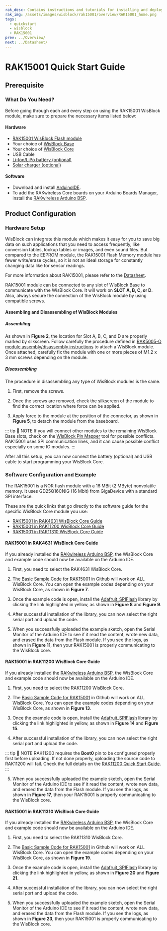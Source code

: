 ```yaml
---
rak_desc: Contains instructions and tutorials for installing and deploying your RAK15001. Instructions are written in a detailed and step-by-step manner for an easier experience in setting up your device. Aside from the hardware configuration, it also contains a software setup that includes detailed example codes that will help you get started.
rak_img: /assets/images/wisblock/rak15001/overview/RAK15001_home.png
tags:
  - quickstart
  - wisblock
  - RAK15001
prev: ../Overview/ 
next: ../Datasheet/ 
---
```


# RAK15001 Quick Start Guide

<!--
## Introduction

This guide introduces the WisBlock RAK15001 WisBlock Flash module and how to program with it.
-->

## Prerequisite

### What Do You Need?

Before going through each and every step on using the RAK15001 WisBlock module, make sure to prepare the necessary items listed below:

#### Hardware

- [RAK15001 WisBlock Flash module](https://store.rakwireless.com/collections/wisblock-storage/products/wisblock-flash-module-rak15001)
- Your choice of [WisBlock Base](https://store.rakwireless.com/collections/wisblock-base) 
- Your choice of [WisBlock Core](https://store.rakwireless.com/collections/wisblock-core)
- USB Cable
- [Li-Ion/LiPo battery (optional)](https://store.rakwireless.com/collections/wisblock-accessory/products/battery-connector-cable)
- [Solar charger (optional)](https://store.rakwireless.com/collections/wisblock-accessory/products/solar-panel-connector-cable)

#### Software

- Download and install [ArduinoIDE](https://www.arduino.cc/en/Main/Software).
- To add the RAKwireless Core boards on your Arduino Boards Manager, install the [RAKwireless Arduino BSP](https://github.com/RAKWireless/RAKwireless-Arduino-BSP-Index).

## Product Configuration

### Hardware Setup

WisBlock can integrate this module which makes it easy for you to save big data on such applications that you need to access frequently, like conversion tables, lookup tables or images, and even sound files. But compared to the EEPROM module, the RAK15001 Flash Memory module has fewer write/erase cycles, so it is not an ideal storage for constantly changing data like for sensor readings.

For more information about RAK15001, please refer to the [Datasheet](../Datasheet/).

RAK15001 module can be connected to any slot of WisBlock Base to communicate with the WisBlock Core. It will work on **SLOT A, B, C, or D**. Also, always secure the connection of the WisBlock module by using compatible screws.

<rk-img
  src="/assets/images/wisblock/rak15001/quickstart/rak15001_mounting.png"
  width="70%"
  caption="RAK15001 connection to WisBlock Base"
/>

#### Assembling and Disassembling of WisBlock Modules

##### Assembling

As shown in **Figure 2**, the location for Slot A, B, C, and D are properly marked by silkscreen. Follow carefully the procedure defined in [RAK5005-O module assembly/disassembly instructions](https://docs.rakwireless.com/Knowledge-Hub/Learn/RAK5005-O-Baseboard-Installation-Guide/) to attach a WisBlock module. Once attached, carefully fix the module with one or more pieces of M1.2 x 3&nbsp;mm screws depending on the module.

<rk-img
  src="/assets/images/wisblock/rak15001/quickstart/wisblock-sensor-silkscreen.png"
  width="70%"
  caption="Sensor connection to WisBlock Base"
/>

##### Disassembling

The procedure in disassembling any type of WisBlock modules is the same. 

1. First, remove the screws.  

<rk-img
  src="/assets/images/wisblock/rak15001/quickstart/removing-screws.png"
  width="70%"
  caption="Removing screws from the WisBlock module"
/>

2. Once the screws are removed, check the silkscreen of the module to find the correct location where force can be applied.

<rk-img
  src="/assets/images/wisblock/rak15001/quickstart/detaching-silkscreen.png"
  width="70%"
  caption="Detaching silkscreen on the WisBlock module"
/>

3. Apply force to the module at the position of the connector, as shown in **Figure 5**, to detach the module from the baseboard.

<rk-img
  src="/assets/images/wisblock/rak15001/quickstart/detaching-module.png"
  width="70%"
  caption="Applying even forces on the proper location of a WisBlock module"
/>

::: tip 📝 NOTE
If you will connect other modules to the remaining WisBlock Base slots, check on the [WisBlock Pin Mapper](https://docs.rakwireless.com/Knowledge-Hub/Pin-Mapper/) tool for possible conflicts. RAK15001 uses SPI communication lines, and it can cause possible conflict especially on some IO modules.
:::

After all this setup, you can now connect the battery (optional) and USB cable to start programming your WisBlock Core.

### Software Configuration and Example

The RAK15001 is a NOR flash module with a 16&nbsp;MBit (2&nbsp;MByte) nonvolatile memory. It uses GD25Q16CNIG (16&nbsp;Mbit) from GigaDevice with a standard SPI interface.

These are the quick links that go directly to the software guide for the specific WisBlock Core module you use:

- [RAK15001 in RAK4631 WisBlock Core Guide](/Product-Categories/WisBlock/RAK15001/Quickstart/#rak15001-in-rak4631-wisblock-core-guide)
- [RAK15001 in RAK11200 WisBlock Core Guide](/Product-Categories/WisBlock/RAK15001/Quickstart/#rak15001-in-rak11200-wisblock-core-guide)
- [RAK15001 in RAK11310 WisBlock Core Guide](/Product-Categories/WisBlock/RAK15001/Quickstart/#rak15001-in-rak11310-wisblock-core-guide)

#### RAK15001 in RAK4631 WisBlock Core Guide

If you already installed the [RAKwireless Arduino BSP](https://github.com/RAKWireless/RAKwireless-Arduino-BSP-Index), the WisBlock Core and example code should now be available on the Arduino IDE.

1. First, you need to select the RAK4631 WisBlock Core.

<rk-img
  src="/assets/images/wisblock/rak15001/quickstart/rak4631-board.png"
  width="100%"
  caption="Selecting RAK4631 as WisBlock Core"
/>

2. The [Basic Sample Code for RAK15001](https://github.com/RAKWireless/WisBlock/tree/master/examples/common/sensors/RAK15001_Flash_GD25Q16C) in Github will work on ALL WisBlock Core. You can open the example codes depending on your WisBlock Core, as shown in **Figure 7**.

<rk-img
  src="/assets/images/wisblock/rak15001/quickstart/rak4631-examplecode.png"
  width="100%"
  caption="Opening RAK15001 example code for RAK4631 WisBlock Core"
/>

3. Once the example code is open, install the [Adafruit_SPIFlash](https://github.com/adafruit/Adafruit_SPIFlash) library by clicking the link highlighted in yellow, as shown in **Figure 8** and **Figure 9**.

<rk-img
  src="/assets/images/wisblock/rak15001/quickstart/rak15001-lib.png"
  width="100%"
  caption="Accessing the library used for RAK15001 Module"
/>

<rk-img
  src="/assets/images/wisblock/rak15001/quickstart/rak15001-libinstall.png"
  width="70%"
  caption="Installing the compatible library for RAK15001 Module"
/>

4. After successful installation of the library, you can now select the right serial port and upload the code.

<rk-img
  src="/assets/images/wisblock/rak15001/quickstart/rak4631-selectport.png"
  width="100%"
  caption="Selecting the correct Serial Port"
/>


5. When you successfully uploaded the example sketch, open the Serial Monitor of the Arduino IDE to see if it read the content, wrote new data, and erased the data from the Flash module. If you see the logs, as shown in **Figure 11**, then your RAK15001 is properly communicating to the WisBlock core.

<rk-img
  src="/assets/images/wisblock/rak15001/quickstart/rak15001-logs.png"
  width="70%"
  caption="RAK15001 Read, Write, and Erase data"
/>

#### RAK15001 in RAK11200 WisBlock Core Guide

If you already installed the [RAKwireless Arduino BSP](https://github.com/RAKWireless/RAKwireless-Arduino-BSP-Index), the WisBlock Core and example code should now be available on the Arduino IDE.

1. First, you need to select the RAK11200 WisBlock Core.

<rk-img
  src="/assets/images/wisblock/rak15001/quickstart/rak11200-board.png"
  width="100%"
  caption="Selecting RAK11200 as WisBlock Core"
/>

2. The [Basic Sample Code for RAK15001](https://github.com/RAKWireless/WisBlock/tree/master/examples/common/sensors/RAK15001_Flash_GD25Q16C) in Github will work on ALL WisBlock Core. You can open the example codes depending on your WisBlock Core, as shown in **Figure 13**.

<rk-img
  src="/assets/images/wisblock/rak15001/quickstart/rak11200-examplecode.png"
  width="100%"
  caption="Opening RAK15001 example code for RAK11200 WisBlock Core"
/>

3. Once the example code is open, install the [Adafruit_SPIFlash](https://github.com/adafruit/Adafruit_SPIFlash) library by clicking the link highlighted in yellow, as shown in **Figure 14** and **Figure 15**.

<rk-img
  src="/assets/images/wisblock/rak15001/quickstart/rak15001-lib.png"
  width="100%"
  caption="Accessing the library used for RAK15001 Module"
/>

<rk-img
  src="/assets/images/wisblock/rak15001/quickstart/rak15001-libinstall.png"
  width="70%"
  caption="Installing the compatible library for RAK15001 Module"
/>

4. After successful installation of the library, you can now select the right serial port and upload the code.

::: tip 📝 NOTE
RAK11200 requires the **Boot0** pin to be configured properly first before uploading. If not done properly, uploading the source code to RAK11200 will fail. Check the full details on the [RAK11200 Quick Start Guide](https://docs.rakwireless.com/Product-Categories/WisBlock/RAK11200/Quickstart/#uploading-to-wisblock).
:::

<rk-img
  src="/assets/images/wisblock/rak15001/quickstart/rak11200-selectport.png"
  width="100%"
  caption="Selecting the correct Serial Port"
/>


5. When you successfully uploaded the example sketch, open the Serial Monitor of the Arduino IDE to see if it read the content, wrote new data, and erased the data from the Flash module. If you see the logs, as shown in **Figure 17**, then your RAK15001 is properly communicating to the WisBlock core.

<rk-img
  src="/assets/images/wisblock/rak15001/quickstart/rak15001-logs.png"
  width="70%"
  caption="RAK15001 Read, Write, and Erase data"
/>

#### RAK15001 in RAK11310 WisBlock Core Guide

If you already installed the [RAKwireless Arduino BSP](https://github.com/RAKWireless/RAKwireless-Arduino-BSP-Index), the WisBlock Core and example code should now be available on the Arduino IDE.

1. First, you need to select the RAK11310 WisBlock Core.

<rk-img
  src="/assets/images/wisblock/rak15001/quickstart/rak11310-board.png"
  width="100%"
  caption="Selecting RAK11310 as WisBlock Core"
/>

2. The [Basic Sample Code for RAK15001](https://github.com/RAKWireless/WisBlock/tree/master/examples/common/sensors/RAK15001_Flash_GD25Q16C) in Github will work on ALL WisBlock Core. You can open the example codes depending on your WisBlock Core, as shown in **Figure 19**.

<rk-img
  src="/assets/images/wisblock/rak15001/quickstart/rak11310-examplecode.png"
  width="100%"
  caption="Opening RAK15001 example code for RAK11310 WisBlock Core"
/>

3. Once the example code is open, install the [Adafruit_SPIFlash](https://github.com/adafruit/Adafruit_SPIFlash) library by clicking the link highlighted in yellow, as shown in **Figure 20** and **Figure 21**.

<rk-img
  src="/assets/images/wisblock/rak15001/quickstart/rak15001-lib.png"
  width="100%"
  caption="Accessing the library used for RAK15001 Module"
/>

<rk-img
  src="/assets/images/wisblock/rak15001/quickstart/rak15001-libinstall.png"
  width="70%"
  caption="Installing the compatible library for RAK15001 Module"
/>

4. After successful installation of the library, you can now select the right serial port and upload the code.

<rk-img
  src="/assets/images/wisblock/rak15001/quickstart/rak11310-selectport.png"
  width="100%"
  caption="Selecting the correct Serial Port"
/>


5. When you successfully uploaded the example sketch, open the Serial Monitor of the Arduino IDE to see if it read the content, wrote new data, and erased the data from the Flash module. If you see the logs, as shown in **Figure 23**, then your RAK15001 is properly communicating to the WisBlock core.

<rk-img
  src="/assets/images/wisblock/rak15001/quickstart/rak15001-logs.png"
  width="70%"
  caption="RAK15001 Read, Write, and Erase data"
/>

